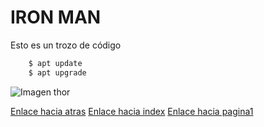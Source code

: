 #  IRON MAN

Esto es un trozo de código
```bash
	$ apt update 
	$ apt upgrade
```

![Imagen thor](../img/IronMan.png)

[Enlace hacia atras](./pagina2.md)
[Enlace hacia index](./index.md)
[Enlace hacia pagina1](./pagina1.md)
